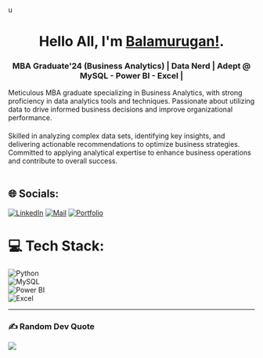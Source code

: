 u
<h1 align="center"> Hello All, I'm <a href="https://in.linkedin.com/in/balamurugan005"><b>Balamurugan!</b></a>.
<h3 align="center">MBA Graduate'24 (Business Analytics) | Data Nerd | Adept @ MySQL - Power BI - Excel  | </h3></h1>
 Meticulous MBA graduate specializing in Business Analytics, with strong proficiency in data analytics tools and techniques. Passionate about utilizing data to drive informed business decisions and improve organizational performance.  </h3>
<h4></h4>
Skilled in analyzing complex data sets, identifying key insights, and delivering actionable recommendations to optimize business strategies. Committed to applying analytical expertise to enhance business operations and contribute to overall success.<br>
<br>

## 🌐 Socials:
[![LinkedIn](https://img.shields.io/badge/LinkedIn-%230077B5.svg?logo=linkedin&logoColor=white)](https://www.linkedin.com/in/balamurugan005/) [![Mail](https://img.shields.io/badge/Mail-%23D14836.svg?logo=gmail&logoColor=white)](mailto:balamuruganarul2002@gmail.com) [![Portfolio](https://img.shields.io/badge/Portfolio-%23000000.svg?logo=firefox&logoColor=white)](https://bala-005.github.io/Portfolio)

# 💻 Tech Stack:
![Python](https://img.shields.io/badge/python-3670A0?style=for-the-badge&logo=python&logoColor=ffdd54)  
![MySQL](https://img.shields.io/badge/mysql-4479A1.svg?style=for-the-badge&logo=mysql&logoColor=white)  
![Power BI](https://img.shields.io/badge/PowerBI-F2C811.svg?style=for-the-badge&logo=power-bi&logoColor=black)  
![Excel](https://img.shields.io/badge/Excel-217346?style=for-the-badge&logo=microsoft-excel&logoColor=white)

---

### ✍️ Random Dev Quote
![](https://quotes-github-readme.vercel.app/api?type=horizontal&theme=radical)



<!-- Proudly created with GPRM ( https://gprm.itsvg.in ) -->

